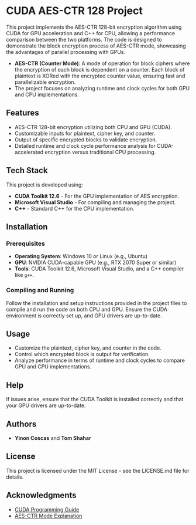 
# CUDA AES-CTR 128 Project



This project implements the AES-CTR 128-bit encryption algorithm using CUDA for GPU acceleration and C++ for CPU, allowing a performance comparison between the two platforms. The code is designed to demonstrate the block encryption process of AES-CTR mode, showcasing the advantages of parallel processing with GPUs.

- **AES-CTR (Counter Mode)**: A mode of operation for block ciphers where the encryption of each block is dependent on a counter. Each block of plaintext is XORed with the encrypted counter value, ensuring fast and parallelizable encryption.
- The project focuses on analyzing runtime and clock cycles for both GPU and CPU implementations.

## Features

- AES-CTR 128-bit encryption utilizing both CPU and GPU (CUDA).
- Customizable inputs for plaintext, cipher key, and counter.
- Output of specific encrypted blocks to validate encryption.
- Detailed runtime and clock cycle performance analysis for CUDA-accelerated encryption versus traditional CPU processing.

## Tech Stack

This project is developed using:

- **CUDA Toolkit 12.6** - For the GPU implementation of AES encryption.
- **Microsoft Visual Studio** - For compiling and managing the project.
- **C++** - Standard C++ for the CPU implementation.

## Installation

### Prerequisites

- **Operating System**: Windows 10 or Linux (e.g., Ubuntu)
- **GPU**: NVIDIA CUDA-capable GPU (e.g., RTX 2070 Super or similar)
- **Tools**: CUDA Toolkit 12.6, Microsoft Visual Studio, and a C++ compiler like `g++`.

### Compiling and Running

Follow the installation and setup instructions provided in the project files to compile and run the code on both CPU and GPU. Ensure the CUDA environment is correctly set up, and GPU drivers are up-to-date.

## Usage

- Customize the plaintext, cipher key, and counter in the code.
- Control which encrypted block is output for verification.
- Analyze performance in terms of runtime and clock cycles to compare GPU and CPU implementations.

## Help

If issues arise, ensure that the CUDA Toolkit is installed correctly and that your GPU drivers are up-to-date.

## Authors

- **Yinon Coscas** and **Tom Shahar**

## License

This project is licensed under the MIT License - see the LICENSE.md file for details.

## Acknowledgments

- [CUDA Programming Guide](https://docs.nvidia.com/cuda/cuda-c-programming-guide/index.html)
- [AES-CTR Mode Explanation](https://en.wikipedia.org/wiki/Block_cipher_mode_of_operation#Counter_(CTR))


